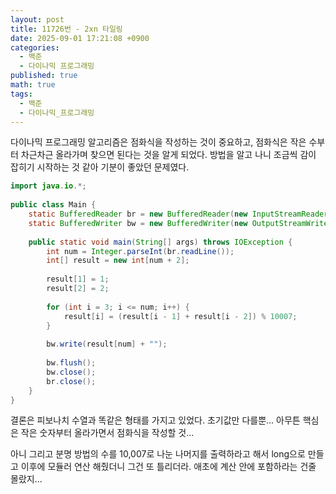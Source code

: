 ```yaml
---
layout: post
title: 11726번 - 2xn 타일링
date: 2025-09-01 17:21:08 +0900
categories:
  - 백준
  - 다이나믹 프로그래밍
published: true
math: true
tags:
  - 백준
  - 다이나믹_프로그래밍
---
```

다이나믹 프로그래밍 알고리즘은 점화식을 작성하는 것이 중요하고, 점화식은 작은 수부터 차근차근 올라가며 찾으면 된다는 것을 알게 되었다. 방법을 알고 나니 조금씩 감이 잡히기 시작하는 것 같아 기분이 좋았던 문제였다.

```java
import java.io.*;  
  
public class Main {  
    static BufferedReader br = new BufferedReader(new InputStreamReader(System.in));  
    static BufferedWriter bw = new BufferedWriter(new OutputStreamWriter(System.out));  
  
    public static void main(String[] args) throws IOException {  
        int num = Integer.parseInt(br.readLine());  
        int[] result = new int[num + 2];  
  
        result[1] = 1;  
        result[2] = 2;  
  
        for (int i = 3; i <= num; i++) {  
            result[i] = (result[i - 1] + result[i - 2]) % 10007;  
        }  
  
        bw.write(result[num] + "");  
  
        bw.flush();  
        bw.close();  
        br.close();  
    }  
}
```

결론은 피보나치 수열과 똑같은 형태를 가지고 있었다. 초기값만 다를뿐... 아무튼 핵심은 작은 숫자부터 올라가면서 점화식을 작성할 것... 

아니 그리고 분명 방법의 수를 10,007로 나눈 나머지를 출력하라고 해서 long으로 만들고 이후에 모듈러 연산 해줬더니 그건 또 틀리더라. 애초에 계산 안에 포함하라는 건줄 몰랐지...